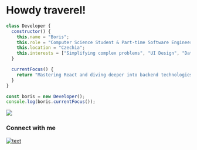 # Howdy traverel!

```js
class Developer {
  constructor() {
    this.name = "Boris";
    this.role = "Computer Science Student & Part-time Software Engineer";
    this.location = "Czechia";
    this.interests = ["Simplifying complex problems", "UI Design", "Data manipulation", "Clean & simple code"];
  }

  currentFocus() {
    return "Mastering React and diving deeper into backend technologies to enhance my full-stack capabilities.";
  }
}

const boris = new Developer();
console.log(boris.currentFocus());
```

<p align="left">
  <img src="https://skillicons.dev/icons?i=ts,react,angular,py,django,java,spring,docker,postgres,git" />
</p>

### Connect with me
[![text](https://img.shields.io/badge/LinkedIn-0077B5?style=for-the-badge&logo=linkedin&logoColor=white)](https://www.linkedin.com/in/b-skok)

